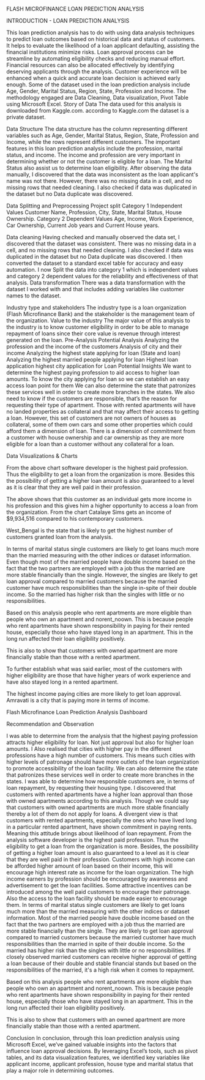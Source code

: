 FLASH MICROFINANCE LOAN PREDICTION ANALYSIS

INTRODUCTION - LOAN PREDICTION ANALYSIS

This loan prediction analysis has to do with using data analysis techniques to predict loan outcomes based on historical data and status of customers. It helps to evaluate the likelihood of a loan applicant defaulting, assisting the financial institutions minimize risks. Loan approval process can be streamline by automating eligibility checks and reducing manual effort. Financial resources can also be allocated effectively by identifying deserving applicants through the analysis. Customer experience will be enhanced when a quick and accurate loan decision is achieved early enough.
Some of the dataset used in the loan prediction analysis include Age, Gender, Marital Status, Region, State, Profession and Income. The methodology engaged are Data Cleaning, Data visualization, Pivot Table using Microsoft Excel.
 Story of Data
The data used for this analysis is downloaded from Kaggle.com. according to Kaggle.com the dataset is a private dataset.

Data Structure
The data structure has the column representing different variables such as Age, Gender, Marital Status, Region, State, Profession and Income, while the rows represent different customers.
The important features in this loan prediction analysis include the profession, marital status, and income. The income and profession are very important in determining whether or not the customer is eligible for a loan. The Marital Status also assist us to determine loan eligibility. 
After observing the data manually, I discovered that the data was inconsistent as the loan applicant's name was not there. However, there was no missing data in a cell, and no missing rows that needed cleaning. I also checked if data was duplicated in the dataset but no Data duplicate was discovered.

Data Splitting and Preprocessing
Project split
Category 1 Independent Values
Customer Name, Profession, City, State, Marital Status, House Ownership.
Category 2 Dependent Values
Age, Income, Work Experience, Car Ownership, Current Job years and Current House years.

Data cleaning
Having checked and manually observed the data set, I discovered that the dataset was consistent. There was no missing data in a cell, and no missing rows that needed cleaning. I also checked if data was duplicated in the dataset but no Data duplicate was discovered.
I then converted the dataset to a standard excel table for accuracy and easy automation.
I now Split the data into category 1 which is independent values and category 2 dependent values for the reliability and effectiveness of that analysis.
Data transformation
There was a data transformation with the dataset I worked with and that includes adding variables like customer names to the dataset.


Industry type and stakeholders
The industry type is a loan organization (Flash Microfinance Bank) and the stakeholder is the management team of the organization.
Value to the industry
The major value of this analysis to the industry is to know customer eligibility in order to be able to manage repayment of loans since their core value is revenue through interest generated on the loan.
Pre-Analysis
Potential Analysis
Analyzing the profession and the income of the customers
Analysis of city and their income
Analyzing the highest state applying for loan (State and loan)
Analyzing the highest married people applying for loan
Highest loan application
highest city application for Loan
Potential Insights
We want to determine the highest paying profession to aid access to higher loan amounts.
To know the city applying for loan so we can establish an easy access loan point for them 
We can also determine the state that patronizes these services well in order to create more branches in the states.
We also need to know if the customers are responsible, that’s the reason for requesting their type of apartment. Those with rented apartments will have no landed properties as collateral and that may affect their access to getting a loan. However, this set of customers are not owners of houses as collateral, some of them own cars and some other properties which could afford them a dimension of loan.
There is a dimension of commitment from a customer with house ownership and car ownership as they are more eligible for a loan than a customer without any collateral for a loan.
 
Data Visualizations & Charts



From the above chart software developer is the highest paid profession. Thus the eligibility to get a loan from the organization is more. Besides this the possibility of getting a higher loan amount is also guaranteed to a level as it is clear that they are well paid in their profession.



The above shows that this customer as an individual gets more income in his profession and this gives him a higher opportunity to access a loan from the organization. From the chart Catalaye Sims gets an income of $9,934,516 compared to his contemporary customers.



West_Bengal is the state that is likely to get the highest number of customers granted loan from the analysis.




In terms of marital status single customers are likely to get loans much more than the married measuring with the other indices or dataset information. Even though most of the married people have double income based on the fact that the two partners are employed with a job thus the married are more stable financially than the single. However, the singles  are likely to get loan approval compared to married customers because the married customer have much responsibilities than the single in-spite of their double income. So the married has higher risk than the singles with little or no responsibilities.
  


Based on this analysis people who rent apartments are more eligible than people who own an apartment and norent_noown. This is because people who rent apartments have shown responsibility in paying for their rented house, especially those who have stayed long in an apartment. This in the long run affected their loan eligibility positively. 

This is also to show that customers with owned apartment are more financially stable than those with a rented apartment. 



To further establish what was said earlier, most of the customers with higher eligibility are those that have higher years of work experience and have also stayed long in a rented apartment.



The  highest income paying cities are more likely to get loan approval. Amravati is a city that is paying more in terms of income.   


Flash Microfinance Loan Prediction Analysis Dashboard



 
Recommendation and Observation

I was able to determine from the analysis that the highest paying profession attracts higher eligibility for loan. Not just approval but also for higher loan amounts. I Also realised that cities with higher pay in the different professions have a high number of customers. This means such cities with higher levels of patronage should have more outlets of the loan organization to promote accessibility of the loan facility. We can also determine the state that patronizes these services well in order to create more branches in the states.
I was able to determine how responsible customers are, in terms of loan repayment, by requesting their housing type. I discovered that customers with rented apartments have a higher loan approval than those with owned apartments according to this analysis. Though we could say that customers with owned apartments are much more stable financially thereby a lot of them do not apply for loans. A divergent view is that customers with rented apartments, especially the ones who have lived long in a particular rented apartment, have shown commitment in paying rents. Meaning this attitude brings about likelihood of loan repayment. 
From the analysis software developer is the highest paid profession. Thus the eligibility to get a loan from the organization is more. Besides, the possibility of getting a higher loan amount is also guaranteed to a level as it is clear that they are well paid in their profession. Customers with high income can be afforded higher amount of loan based on their income, this will encourage high interest rate as income for the loan organization. The high income earners by profession should be encouraged by awareness and advertisement to get the loan facilities. Some attractive incentives can be introduced among the well paid customers to encourage their patronage. Also the access to the loan facility should be made easier to encourage them. 
In terms of marital status single customers are likely to get loans much more than the married measuring with the other indices or dataset information. Most of the married people have double income based on the fact that the two partners are employed with a job thus the married are more stable financially than the single. They are likely to get loan approval compared to married customers because the married customer have much responsibilities than the married in spite of their double income. So the married has higher risk than the singles with little or no responsibilities.
If closely observed married customers can receive higher approval of getting a loan because of their double and stable financial stands but based on the responsibilities of the married, it's a high risk when it comes to repayment.

Based on this analysis people who rent apartments are more eligible than people who own an apartment and norent_noown. This is because people who rent apartments have shown responsibility in paying for their rented house, especially those who have stayed long in an apartment. This in the long run affected their loan eligibility positively. 

This is also to show that customers with an owned apartment are more financially stable than those with a rented apartment. 

Conclusion
In conclusion, through this loan prediction analysis using Microsoft Excel, we’ve gained valuable insights into the factors that influence loan approval decisions. By leveraging Excel’s tools, such as pivot tables, and its data visualization features, we identified key variables like applicant income, applicant profession, house type and marital status that play a major role in determining outcomes. 
